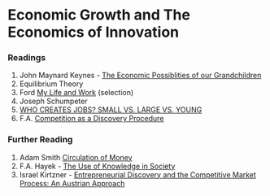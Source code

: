 # Economic Growth and The Economics of Innovation

### Readings


1. John Maynard Keynes - [The Economic Possiblities of our Grandchildren](https://assets.aspeninstitute.org/content/uploads/files/content/upload/Intro_Session1.pdf)
1. Equilibrium Theory
1. Ford [My Life and Work](http://marketcurry.yolasite.com/resources/Henry%20Ford%20-%20My%20life%20and%20work%20(biography).pdf) (selection)
1. Joseph Schumpeter
1. [WHO CREATES JOBS? SMALL VS. LARGE VS. YOUNG](http://www.nber.org/papers/w16300.pdf)
1. F.A. [Competition as a Discovery Procedure](https://mises.org/system/tdf/qjae5_3_3.pdf?file=1&type=document)

### Further Reading

1. Adam Smith [Circulation of Money](http://www.econlib.org/library/Smith/smWN7.html)
1. F.A. Hayek - [The Use of Knowledge in Society](http://home.uchicago.edu/~vlima/courses/econ200/spring01/hayek.pdf)
1. Israel Kirtzner - [Entrepreneurial Discovery and the Competitive Market Process: An Austrian Approach](http://walkerd.people.cofc.edu/400/Sobel/1B-3.%20Kirzner%20-%20Entrepreneurial%20Discovery%20and%20the%20Competitive%20Market%20Process%20An%20Austrian%20Approach.pdf)
